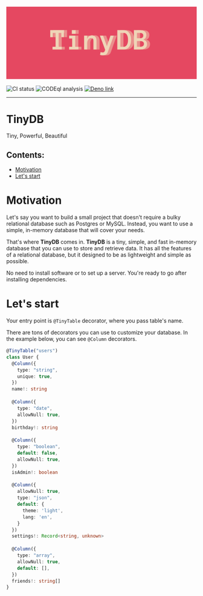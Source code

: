 ![](https://raw.githubusercontent.com/Tarasikee/tinydb/v1.0.0-alpha/images/Logo1.png)

<img src="https://github.com/Tarasikee/tinydb/actions/workflows/ci.yml/badge.svg" alt="CI status" />
<img src="https://github.com/Tarasikee/tinydb/actions/workflows/codeql-analysis.yml/badge.svg" alt="CODEql analysis" />
<a href="https://deno.land/x/tinydb" target="_blank">
  <img width="20" src="https://deno.land/logo.svg" alt="Deno link"/>
</a>

<hr/>

# TinyDB

Tiny, Powerful, Beautiful

## Contents:

- [Motivation](#motivation)
- [Let's start](#lets-start)

# Motivation

Let's say you want to build a small project that doesn't require a bulky relational database such as Postgres or MySQL.
Instead, you want to use a simple, in-memory database that will cover your needs.

That's where <b>TinyDB</b> comes in. <b>TinyDB</b>  is a tiny, simple, and fast in-memory database that you can use to
store and retrieve data. It has all the features of a relational database, but it designed to be as lightweight and
simple as possible.

No need to install software or to set up a server. You're ready to go after installing dependencies.

# Let's start

Your entry point is ```@TinyTable``` decorator, where you pass table's name.

There are tons of decorators you can use to customize your database. In the example below, you can see ```@Column```
decorators.

```typescript
@TinyTable("users")
class User {
  @Column({
    type: "string",
    unique: true,
  })
  name!: string

  @Column({
    type: "date",
    allowNull: true,
  })
  birthday!: string

  @Column({
    type: "boolean",
    default: false,
    allowNull: true,
  })
  isAdmin!: boolean

  @Column({
    allowNull: true,
    type: "json",
    default: {
      theme: 'light',
      lang: 'en',
    }
  })
  settings!: Record<string, unknown>

  @Column({
    type: "array",
    allowNull: true,
    default: [],
  })
  friends!: string[]
}
```

